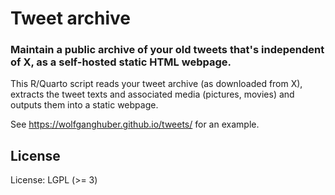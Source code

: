 # Tweet archive

### Maintain a public archive of your old tweets that's independent of X, as a self-hosted static HTML webpage.

This R/Quarto script reads your tweet archive (as downloaded from X), extracts the tweet texts and 
associated media (pictures, movies) and outputs them into a static webpage.

See <https://wolfganghuber.github.io/tweets/> for an example.

## License
License: LGPL (>= 3)
